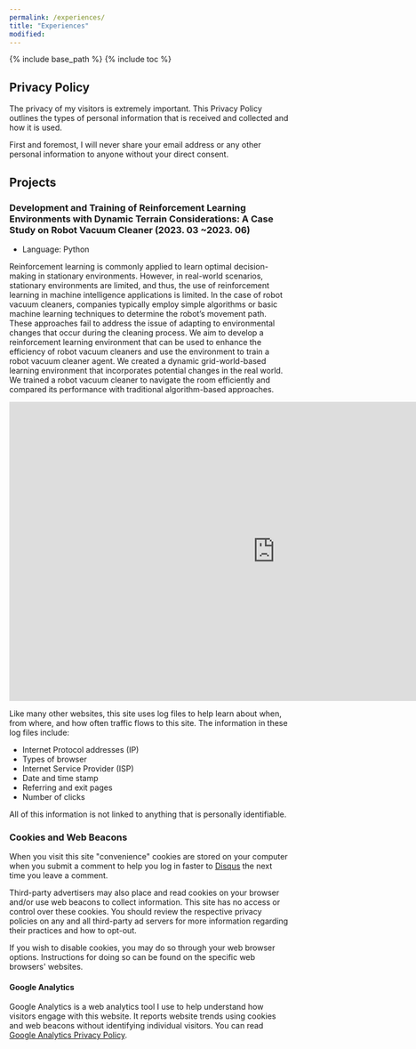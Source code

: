 ```yaml
---
permalink: /experiences/
title: "Experiences"
modified: 
---
```


{% include base_path %}
{% include toc %}

## Privacy Policy

The privacy of my visitors is extremely important. This Privacy Policy outlines the types of personal information that is received and collected and how it is used.

First and foremost, I will never share your email address or any other personal information to anyone without your direct consent.


## Projects

### Development and Training of Reinforcement Learning Environments with Dynamic Terrain Considerations: A Case Study on Robot Vacuum Cleaner (2023. 03 ~2023. 06)
* Language: Python

Reinforcement learning is commonly applied to learn optimal decision-making in stationary environments. However, in real-world scenarios, stationary environments are limited, and thus, the use of reinforcement learning in machine intelligence applications is limited. In the case of robot vacuum cleaners, companies typically employ simple algorithms or basic machine learning techniques to determine the robot’s movement path. These approaches fail to address the issue of adapting to environmental changes that occur during the cleaning process. We aim to develop a reinforcement learning environment that can be used to enhance the efficiency of robot vacuum cleaners and use the environment to train a robot vacuum cleaner agent. We created a dynamic grid-world-based learning environment that incorporates potential changes in the real world. We trained a robot vacuum cleaner to navigate the room efficiently and compared its performance with traditional algorithm-based approaches.

<iframe width="956" height="538" src="https://https://youtu.be/3AfjKQNlUwY" frameborder="0" allow="accelerometer; autoplay; encrypted-media; gyroscope; picture-in-picture" allowfullscreen></iframe>


Like many other websites, this site uses log files to help learn about when, from where, and how often traffic flows to this site. The information in these log files include:

* Internet Protocol addresses (IP)
* Types of browser
* Internet Service Provider (ISP)
* Date and time stamp
* Referring and exit pages
* Number of clicks

All of this information is not linked to anything that is personally identifiable.

### Cookies and Web Beacons

When you visit this site "convenience" cookies are stored on your computer when you submit a comment to help you log in faster to [Disqus](http://disqus.com) the next time you leave a comment.

Third-party advertisers may also place and read cookies on your browser and/or use web beacons to collect information. This site has no access or control over these cookies. You should review the respective privacy policies on any and all third-party ad servers for more information regarding their practices and how to opt-out.

If you wish to disable cookies, you may do so through your web browser options. Instructions for doing so can be found on the specific web browsers' websites.

#### Google Analytics

Google Analytics is a web analytics tool I use to help understand how visitors engage with this website. It reports website trends using cookies and web beacons without identifying individual visitors. You can read [Google Analytics Privacy Policy](http://www.google.com/analytics/learn/privacy.html).

